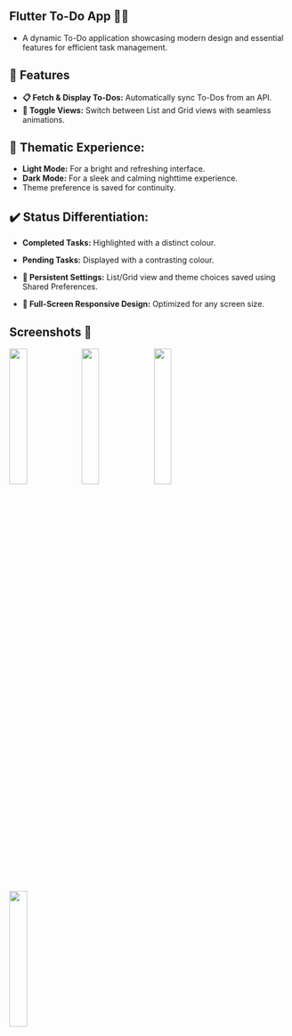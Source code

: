 ## Flutter To-Do App 📝✨
- A dynamic To-Do application showcasing modern design and essential features for efficient task management.

## 🌟 Features
- **📋 Fetch & Display To-Dos:** Automatically sync To-Dos from an API.
- **🔄 Toggle Views:** Switch between List and Grid views with seamless animations.
  
## 🎨 Thematic Experience:
- **Light Mode:** For a bright and refreshing interface.
- **Dark Mode:** For a sleek and calming nighttime experience.
- Theme preference is saved for continuity.
  
## ✔️ Status Differentiation:
- **Completed Tasks:** Highlighted with a distinct colour.
- **Pending Tasks:** Displayed with a contrasting colour.
  
- **💾 Persistent Settings:** List/Grid view and theme choices saved using Shared Preferences.
- **🚀 Full-Screen Responsive Design:** Optimized for any screen size.

## Screenshots 📸

<img src = "https://github.com/user-attachments/assets/0df82c52-62b9-47de-b80b-03b6c1c9f6e5" height = 25% width=25%>
<img src = "https://github.com/user-attachments/assets/fdc731d5-36e0-4750-b444-80f3fc111a8e" height = 25% width=25%>
<img src = "https://github.com/user-attachments/assets/ccf50f77-dcd0-48f1-8fc8-0b3ac911b841" height = 25% width=25%>
<img src = "https://github.com/user-attachments/assets/e56a6f53-2efa-4df3-ba46-e984e5f34da6" height = 25% width=25%>



